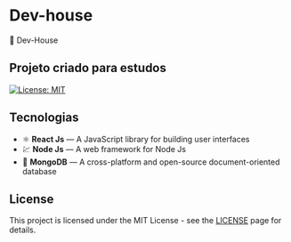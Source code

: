 # Dev-house
:rocket: Dev-House

## Projeto criado para estudos

[![License: MIT](https://img.shields.io/badge/License-MIT-yellow.svg)](https://opensource.org/licenses/MIT)


## Tecnologias


- ⚛️ **React Js** — A JavaScript library for building user interfaces
- 💹 **Node Js** — A web framework for Node Js
- 📄 **MongoDB** — A cross-platform and open-source document-oriented database

## License

This project is licensed under the MIT License - see the [LICENSE](https://opensource.org/licenses/MIT) page for details.